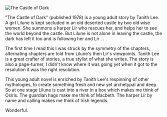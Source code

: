 ![The Castle of Dark](dark_castle.jpg)

"The Castle of Dark" (published 1978) is a young adult story by Tanith Lee.
A girl Lilune is kept secluded in an old deserted castle by two old
wise women.  She summons a harper Lir who rescues her, and helps her to
see the world beyond the castle.  But Lilune is not alone in leaving the
castle, the dark has left it too and is following her and Lir . . .

The first time I read this I was struck by the symmetry of the chapters,
alternating chapters are told from Lilune's then Lir's viewpoints.
Tanith Lee is a great crafter of stories, a true stylist of what
she writes.  The story is also a page-turner, I didn't know where it
was going yet when it got to the resolution it was the right
resolution.

This young adult novel is enriched by Tanith Lee's respinning of
other mythologies, to create something fresh and new yet
archetypal and deep.  So at one stage Lilune is cast into a
river in a box which makes me think of Osiris.  The guardian hags
make me think of Macbeth.  The harper Lir by name and calling
makes me think of Irish legends.

Wonderful.
